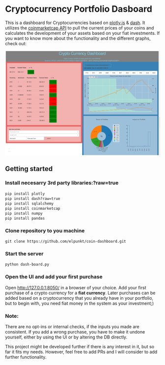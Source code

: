 # Cryptocurrency Portfolio Dasboard

This is a dashboard for Cryptocurrencies based on [plotly.js](https://plot.ly/) & [dash](https://plot.ly/products/dash/). It utilizes the [coinmarketcap API](https://coinmarketcap.com/api/) to pull the current prices of your coins and calculates the development of your assets based on your fiat investments. If you want to know more about the functionality and the different graphs, check out: 

![Dashboard UI](img/dashboardUI.png)

## Getting started

### Install necesarry 3rd party libraries:?raw=true

    pip install plotly
    pip install dash?raw=true
    pip install sqlalchemy
    pip install coinmarketcap
    pip install numpy
    pip install pandas
    
### Clone repository to you machine

    git clone https://github.com/elpunkt/coin-dashboard.git

### Start the server

    python dash-board.py

### Open the UI and add your first purchase

Open http://127.0.0.1:8050/ in a browser of your choice. Add your first purchase of a crypto currency for a **fiat currency**. Later purchases can be added based on a cryptocurrency that you already have in your portfolio, but to begin with, you need fiat money in the system as your investment;)

### Note:
There are no opt-ins or internal checks, if the inputs you made are consistent. If you add a wrong purchase, you have to make it undone yourself, either by using the UI or by altering the DB directly.

This project might be developed further if there is any interest in it, but so far it fits my needs. However, feel free to add PRs and I will consider to add further functionality.
